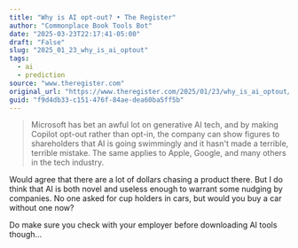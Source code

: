 ```yaml
---
title: "Why is AI opt-out? • The Register"
author: "Commonplace Book Tools Bot"
date: "2025-03-23T22:17:41-05:00"
draft: "False"
slug: "2025_01_23_why_is_ai_optout"
tags:
  - ai
  - prediction
source: "www.theregister.com"
original_url: "https://www.theregister.com/2025/01/23/why_is_ai_optout/?td=rt-3a"
guid: "f9d4db33-c151-476f-84ae-dea60ba5ff5b"
---
```


> Microsoft has bet an awful lot on generative AI tech, and by making Copilot opt-out rather than opt-in, the company can show figures to shareholders that AI is going swimmingly and it hasn't made a terrible, terrible mistake. The same applies to Apple, Google, and many others in the tech industry.

Would agree that there are a lot of dollars chasing a product there. But I do think that AI is both novel and useless enough to warrant some nudging by companies. No one asked for cup holders in cars, but would you buy a car without one now?

Do make sure you check with your employer before downloading AI tools though...